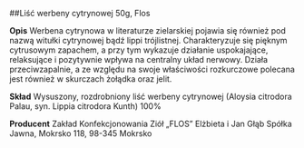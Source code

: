 ##Liść werbeny cytrynowej 50g, Flos

**Opis** Werbena cytrynowa w literaturze zielarskiej pojawia się również pod nazwą witułki cytrynowej bądź lippi trójlistnej. Charakteryzuje się pięknym cytrusowym zapachem, a przy tym wykazuje działanie uspokajające, relaksujące i pozytywnie wpływa na centralny układ nerwowy. Działa przeciwzapalnie, a ze względu na swoje właściwości rozkurczowe polecana jest również w skurczach żołądka oraz jelit.

**Skład** Wysuszony, rozdrobniony liść werbeny cytrynowej (Aloysia citrodora Palau, syn. Lippia citrodora Kunth) 100%

**Producent** Zakład Konfekcjonowania Ziół „FLOS” Elżbieta i Jan Głąb Spółka Jawna, Mokrsko 118, 98-345 Mokrsko
